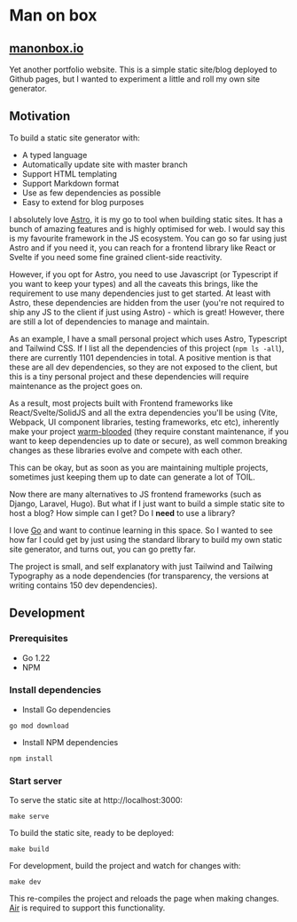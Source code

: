 # Man on box

## [manonbox.io](https://manonbox.io)

Yet another portfolio website. This is a simple static site/blog deployed to Github pages, but I wanted to experiment a little and roll my own site generator.

## Motivation

To build a static site generator with:

- A typed language
- Automatically update site with master branch
- Support HTML templating
- Support Markdown format
- Use as few dependencies as possible
- Easy to extend for blog purposes

I absolutely love [Astro](https://astro.build/), it is my go to tool when building static sites. It has a bunch of amazing features and is highly optimised for web. I would say this is my favourite framework in the JS ecosystem. You can go so far using just Astro and if you need it, you can reach for a frontend library like React or Svelte if you need some fine grained client-side reactivity.

However, if you opt for Astro, you need to use Javascript (or Typescript if you want to keep your types) and all the caveats this brings, like the requirement to use many dependencies just to get started. At least with Astro, these dependencies are hidden from the user (you're not required to ship any JS to the client if just using Astro) - which is great! However, there are still a lot of dependencies to manage and maintain.

As an example, I have a small personal project which uses Astro, Typescript and Tailwind CSS. If I list all the dependencies of this project (`npm ls -all`), there are currently 1101 dependencies in total. A positive mention is that these are all dev dependencies, so they are not exposed to the client, but this is a tiny personal project and these dependencies will require maintenance as the project goes on.

As a result, most projects built with Frontend frameworks like React/Svelte/SolidJS and all the extra dependencies you'll be using (Vite, Webpack, UI component libraries, testing frameworks, etc etc), inherently make your project [warm-blooded](https://blog.jim-nielsen.com/2024/cold-blooded-software/) (they require constant maintenance, if you want to keep dependencies up to date or secure), as well common breaking changes as these libraries evolve and compete with each other.

This can be okay, but as soon as you are maintaining multiple projects, sometimes just keeping them up to date can generate a lot of TOIL.

Now there are many alternatives to JS frontend frameworks (such as Django, Laravel, Hugo). But what if I just want to build a simple static site to host a blog? How simple can I get? Do I **need** to use a library?

I love [Go](https://go.dev/) and want to continue learning in this space. So I wanted to see how far I could get by just using the standard library to build my own static site generator, and turns out, you can go pretty far.

The project is small, and self explanatory with just Tailwind and Tailwing Typography as a node dependencies (for transparency, the versions at writing contains 150 dev dependencies).

## Development

### Prerequisites

- Go 1.22
- NPM

### Install dependencies

- Install Go dependencies

```
go mod download
```

- Install NPM dependencies

```
npm install
```

### Start server

To serve the static site at http://localhost:3000:

```
make serve
```

To build the static site, ready to be deployed:

```
make build
```

For development, build the project and watch for changes with:

```
make dev
```

This re-compiles the project and reloads the page when making changes. [Air](https://github.com/air-verse/air) is required to support this functionality.
